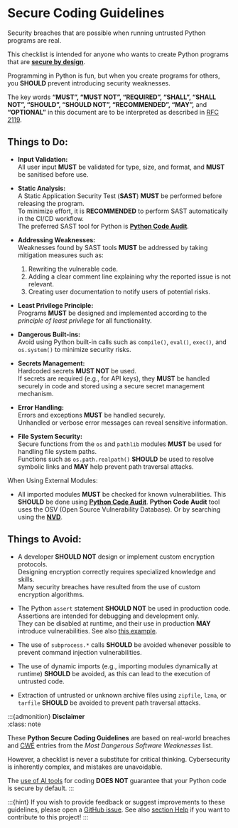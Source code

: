 # Secure Coding Guidelines

Security breaches that are possible when running untrusted Python programs are real.  

This checklist is intended for anyone who wants to create Python programs that are [**secure by design**](https://nocomplexity.com/documents/securitybydesign/intro.html).

Programming in Python is fun, but when you create programs for others, you **SHOULD** prevent introducing security weaknesses.  

The key words **“MUST”, “MUST NOT”, “REQUIRED”, “SHALL”, “SHALL NOT”, “SHOULD”, “SHOULD NOT”, “RECOMMENDED”, “MAY”,** and **“OPTIONAL”** in this document are to be interpreted as described in [RFC 2119](http://tools.ietf.org/html/rfc2119).


## Things to Do:

- **Input Validation:**  
  All user input **MUST** be validated for type, size, and format, and **MUST** be sanitised before use.

- **Static Analysis:**  
  A Static Application Security Test (**SAST**) **MUST** be performed before releasing the program.  
  To minimize effort, it is **RECOMMENDED** to perform SAST automatically in the CI/CD workflow.  
  The preferred SAST tool for Python is **[Python Code Audit](https://github.com/nocomplexity/codeaudit)**.

- **Addressing Weaknesses:**  
  Weaknesses found by SAST tools **MUST** be addressed by taking mitigation measures such as:  
  1. Rewriting the vulnerable code.  
  2. Adding a clear comment line explaining why the reported issue is not relevant.  
  3. Creating user documentation to notify users of potential risks.

- **Least Privilege Principle:**  
  Programs **MUST** be designed and implemented according to the *principle of least privilege* for all functionality.

- **Dangerous Built-ins:**  
  Avoid using Python built-in calls such as `compile()`, `eval()`, `exec()`, and `os.system()` to minimize security risks.

- **Secrets Management:**  
  Hardcoded secrets **MUST NOT** be used.  
  If secrets are required (e.g., for API keys), they **MUST** be handled securely in code and stored using a secure secret management mechanism.

- **Error Handling:**  
  Errors and exceptions **MUST** be handled securely.  
  Unhandled or verbose error messages can reveal sensitive information.

- **File System Security:**  
  Secure functions from the `os` and `pathlib` modules **MUST** be used for handling file system paths.  
  Functions such as `os.path.realpath()` **SHOULD** be used to resolve symbolic links and **MAY** help prevent path traversal attacks.


When Using External Modules:
- All imported modules **MUST** be checked for known vulnerabilities. This **SHOULD** be done using [**Python Code Audit**](modulescan). **Python Code Audit** tool  uses the OSV (Open Source Vulnerability Database). Or by searching using the **[NVD](https://nocomplexity.com/documents/securityarchitecture/protection/vulnerabilities-search.html)**.


## Things to Avoid:

- A developer **SHOULD NOT** design or implement custom encryption protocols.  
  Designing encryption correctly requires specialized knowledge and skills.  
  Many security breaches have resulted from the use of custom encryption algorithms.

- The Python `assert` statement **SHOULD NOT** be used in production code.  
  Assertions are intended for debugging and development only.  
  They can be disabled at runtime, and their use in production **MAY** introduce vulnerabilities. See also [this example](https://nocomplexity.com/stop-using-assert/).
  

- The use of `subprocess.*` calls **SHOULD** be avoided whenever possible to prevent command injection vulnerabilities.

- The use of dynamic imports (e.g., importing modules dynamically at runtime) **SHOULD** be avoided, as this can lead to the execution of untrusted code.

- Extraction of untrusted or unknown archive files using `zipfile`, `lzma`, or `tarfile` **SHOULD** be avoided to prevent path traversal attacks.


:::{admonition} **Disclaimer**  
:class: note

These **Python Secure Coding Guidelines** are based on real-world breaches and [CWE](https://cwe.mitre.org/index.html) entries from the *Most Dangerous Software Weaknesses* list.  
 
However, a checklist is never a substitute for critical thinking. Cybersecurity is inherently complex, and mistakes are unavoidable.  
  
The [use of AI tools](https://nocomplexity.com/documents/simplifysecurity/useaisolutions.html#ai-ml-for-cyber-security) for coding **DOES NOT** guarantee that your Python code is secure by default.
:::


:::{hint} 
If you wish to provide feedback or suggest improvements to these guidelines, please open a [GitHub issue](https://github.com/nocomplexity/codeaudit). See also [section Help](help) if you want to contribute to this project!
:::
